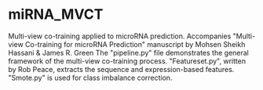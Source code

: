 # miRNA_MVCT
Multi-view co-training applied to microRNA prediction. Accompanies "Multi-view Co-training for microRNA Prediction" manuscript by Mohsen Sheikh Hassani &amp; James R. Green
The "pipeline.py" file demonstrates the general framework of the multi-view co-training process.
"Featureset.py", written by Rob Peace, extracts the sequence and expression-based features. 
"Smote.py" is used for class imbalance correction.
